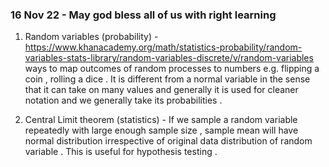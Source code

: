 ### 16 Nov 22 - May god bless all of us with right learning ###
1. Random variables (probability) - https://www.khanacademy.org/math/statistics-probability/random-variables-stats-library/random-variables-discrete/v/random-variables
  ways to map outcomes of random processes to numbers e.g. flipping a coin , rolling a dice .  It is different from a normal variable in the sense that it can take on many values and generally it is used for cleaner notation and we generally take its probabilities . 
  
2. Central Limit theorem (statistics) - If we sample a random variable repeatedly with large enough sample size , sample mean will have normal distribution irrespective of original data distribution of random variable . This is useful for hypothesis testing .
